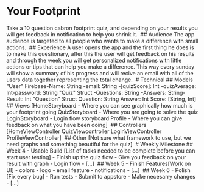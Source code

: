 # Your Footprint
Take a 10 question cabron footprint quiz, and depending on your results you will get feedback in notification to help you shrink it.
​
​## Audience
​The app audience is targeted to all people who wants to make a difference with small actions.
​
​## Experience
​A user opens the app and the first thing he does is to make this questionary, after this the user will get feedback on his results and through the week you will get personalized notifications with little actions or tips that can help you make a difference. This way every sunday will show a summary of his progress and will recive an email with all of the users data together representing the total change.
​
​# Technical
​## Models
​"User" Firebase
	​-Name: String
	​-email: String
	​-[quizScore]: Int
	​-quizAverage: Int
	​-password: String
​"Quiz" Struct
	​-Questions: String
	​-Answers: String
	​-Result: Int
​"Question" Struct
	Question: String
	Answer: Int
	Score: [String, Int]
​
​## Views
​[HomeStoryboard - Where you can see graphically how much is your footprint going 
​QuizStoryboard - Where you are going to solve the quiz
​LoginStoryboard - Login flow storyboard
​Profile - Where you can give feedback on what you have been doing]
​
​## Controllers
​[HomeViewController
​QuizViewcontroller
​LoginViewController
​ProfileViewController]
​
​## Other
​[Not sure what framework to use, but we need graphs and something beautiful for the quiz]
​
​# Weekly Milestone
​## Week 4 - Usable Build
​[List of tasks needed to be complete before you can start user testing]
​- Finish up the quiz flow
​- Give you feedback on your result with graph
​- Login flow
​- [...]
​
​## Week 5 - Finish Features
​[Work on UI]
​- colors
​- logo
​- email feature
​- notifications
​- [...]
​
​## Week 6 - Polish
​[Fix every bug]
​- Run tests
​- Submit to appstore
​- Make necesarry changes
​- [...]
